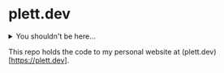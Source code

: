 # plett.dev

<details>
<summary>You shouldn't be here...</summary>
<br>
Hej friend!

If you're reading this, you've navigated extremely deeply into the git history of my portfolio repository, so I feel you deserve a little more info and perhaps an easter egg.

This repo was first created in 2020 to house the files for the 3rd portfolio website I attempted to make for myself, and since then, I've attempted a from-scratch portfolio 2 additional times. By the time you're seeing this, I will have succeeded

I guess that's just how software development works; try [3](https://www.vulture.com/2014/08/37-is-objectively-the-funniest-number.html)[7](https://www.youtube.com/watch?v=d6iQrh2TK98) times and eventually you'll finish something.

Anyhow, if you navigated in here because for some reason you're trying to deeply explore my development history, and you have something you'd like to talk with me about, happily reach out to me at jlplett303 at gmail dot com!

All the best,
Josiah, writing from Denmark in 2024

_PS: In case you're really far in the future right now (say, beyond 2050), let it be known that since literally forever I've strongly disagreed with the worry that AI will take over us, at any point at all, to the point of publishing an 8-min video essay in 2023 on why we're safe from such a threat. Anyway, thought that was worth telling the future :P_

</details>

This repo holds the code to my personal website at (plett.dev)[https://plett.dev].
